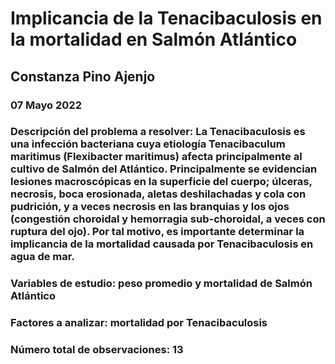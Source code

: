 # Implicancia de la Tenacibaculosis en la mortalidad en Salmón Atlántico
## Constanza Pino Ajenjo
### 07 Mayo 2022

### Descripción del problema a resolver: La Tenacibaculosis es una infección bacteriana cuya etiología Tenacibaculum maritimus (Flexibacter maritimus) afecta principalmente al cultivo de Salmón del Atlántico. Principalmente se evidencian lesiones macroscópicas en la superficie del cuerpo; úlceras, necrosis, boca erosionada, aletas deshilachadas y cola con pudrición, y a veces necrosis en las branquias y los ojos (congestión choroidal y hemorragia sub-choroidal, a veces con ruptura del ojo). Por tal motivo, es importante determinar la implicancia de la mortalidad causada por Tenacibaculosis en agua de mar.

### Variables de estudio: peso promedio y mortalidad de Salmón Atlántico
### Factores a analizar: mortalidad por Tenacibaculosis
### Número total de observaciones: 13
